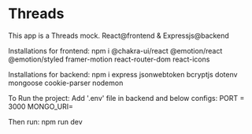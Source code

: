 # Threads
This app is a Threads mock. React@frontend & Expressjs@backend

Installations for frontend:
npm i @chakra-ui/react @emotion/react @emotion/styled framer-motion react-router-dom react-icons


Installations for backend:
npm i express jsonwebtoken bcryptjs dotenv mongoose cookie-parser nodemon

To Run the project:
Add '.env' file in backend and below configs:
PORT = 3000
MONGO_URI= <YourConnectUrl>

Then run: npm run dev
